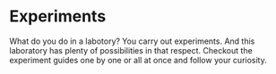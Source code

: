 # Experiments

What do you do in a labotory? You carry out experiments.
And this laboratory has plenty of possibilities in that
respect. Checkout the experiment guides one by one or all
at once and follow your curiosity.

